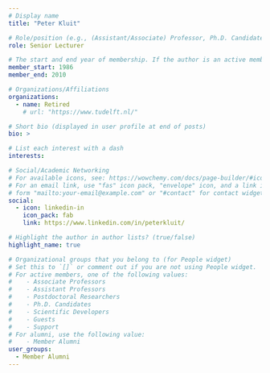 ```yaml
---
# Display name
title: "Peter Kluit"

# Role/position (e.g., (Assistant/Associate) Professor, Ph.D. Candidate)
role: Senior Lecturer

# The start and end year of membership. If the author is an active member, leave member_end empty. Otherwise, fill in.
member_start: 1986
member_end: 2010

# Organizations/Affiliations
organizations:
  - name: Retired
    # url: "https://www.tudelft.nl/"

# Short bio (displayed in user profile at end of posts)
bio: >

# List each interest with a dash
interests:

# Social/Academic Networking
# For available icons, see: https://wowchemy.com/docs/page-builder/#icons
# For an email link, use "fas" icon pack, "envelope" icon, and a link in the
# form "mailto:your-email@example.com" or "#contact" for contact widget.
social:
  - icon: linkedin-in
    icon_pack: fab
    link: https://www.linkedin.com/in/peterkluit/

# Highlight the author in author lists? (true/false)
highlight_name: true

# Organizational groups that you belong to (for People widget)
# Set this to `[]` or comment out if you are not using People widget.
# For active members, one of the following values: 
#    - Associate Professors
#    - Assistant Professors
#    - Postdoctoral Researchers
#    - Ph.D. Candidates
#    - Scientific Developers
#    - Guests
#    - Support
# For alumni, use the following value:
#    - Member Alumni
user_groups:
  - Member Alumni
---
```

